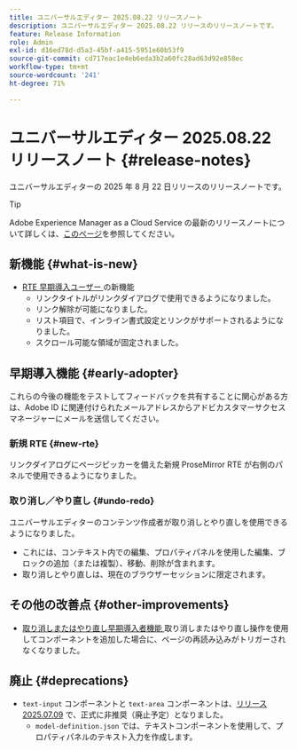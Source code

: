 ```yaml
---
title: ユニバーサルエディター 2025.08.22 リリースノート
description: ユニバーサルエディター 2025.08.22 リリースのリリースノートです。
feature: Release Information
role: Admin
exl-id: d16ed78d-d5a3-45bf-a415-5951e60b53f9
source-git-commit: cd717eac1e4eb6eda3b2a60fc28ad63d92e858ec
workflow-type: tm+mt
source-wordcount: '241'
ht-degree: 71%

---
```



# ユニバーサルエディター 2025.08.22 リリースノート {#release-notes}

ユニバーサルエディターの 2025 年 8 月 22 日リリースのリリースノートです。

>[!TIP]
>
>Adobe Experience Manager as a Cloud Service の最新のリリースノートについて詳しくは、[このページ](/help/release-notes/release-notes-cloud/release-notes-current.md)を参照してください。

## 新機能 {#what-is-new}

* [RTE 早期導入ユーザー ](#new-rte) の新機能
   * リンクタイトルがリンクダイアログで使用できるようになりました。
   * リンク解除が可能になりました。
   * リスト項目で、インライン書式設定とリンクがサポートされるようになりました。
   * スクロール可能な領域が固定されました。

## 早期導入機能 {#early-adopter}

これらの今後の機能をテストしてフィードバックを共有することに関心がある方は、Adobe ID に関連付けられたメールアドレスからアドビカスタマーサクセスマネージャーにメールを送信してください。

### 新規 RTE {#new-rte}

リンクダイアログにページピッカーを備えた新規 ProseMirror RTE が右側のパネルで使用できるようになりました。

### 取り消し／やり直し {#undo-redo}

ユニバーサルエディターのコンテンツ作成者が取り消しとやり直しを使用できるようになりました。

* これには、コンテキスト内での編集、プロパティパネルを使用した編集、ブロックの追加（または複製）、移動、削除が含まれます。
* 取り消しとやり直しは、現在のブラウザーセッションに限定されます。

## その他の改善点 {#other-improvements}

* [ 取り消しまたはやり直し早期導入者機能 ](#undo-redo) 取り消しまたはやり直し操作を使用してコンポーネントを追加した場合に、ページの再読み込みがトリガーされなくなりました。

## 廃止 {#deprecations}

* `text-input` コンポーネントと `text-area` コンポーネントは、[リリース 2025.07.09](/help/release-notes/universal-editor/2025/2025-07-09.md) で、正式に非推奨（廃止予定）となりました。
   * `model-definition.json` では、テキストコンポーネントを使用して、プロパティパネルのテキスト入力を作成します。
